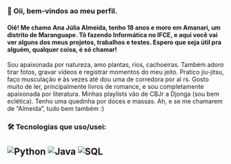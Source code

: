 ###  👩 Oii, bem-vindos ao meu perfil.  

####  Oiê! Me chamo Ana Júlia Almeida, tenho 18 anos e moro em Amanari, um distrito de Maranguape. Tô fazendo Informática no IFCE, e aqui você vai ver alguns dos meus projetos, trabalhos e testes. Espero que seja útil pra alguém, qualquer coisa, é só chamar!
Sou apaixonada por natureza, amo plantas, rios, cachoeiras. Também adoro tirar fotos, gravar vídeos e registrar momentos do meu jeito. Pratico jiu-jitsu, faço musculação e às vezes até dou uma de corredora por aí rs. Gosto muito de ler, principalmente livros de romance, e sou completamente apaixonada por literatura. 
Minhas playlists vão de CBJr a Djonga (sou bem eclética). Tenho uma quedinha por doces e massas.
Ah, e se me chamarem de “Almeida”, tudo bem também :)

###  🛠️ Tecnologias que uso/usei:

![Python](https://img.shields.io/badge/-Python-3776AB?style=flat&logo=python&logoColor=white)
![Java](https://img.shields.io/badge/-Java-007396?style=flat&logo=java&logoColor=white)
![SQL](https://img.shields.io/badge/-SQL-4479A1?style=flat&logo=postgresql&logoColor=white)
---

